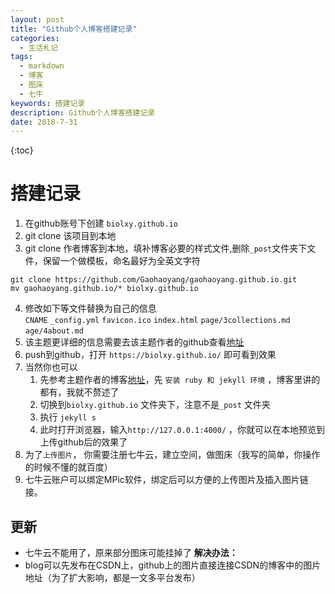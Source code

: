 ```yaml
---
layout: post
title: "Github个人博客搭建记录"
categories: 
  - 生活札记
tags:
  - markdown
  - 博客
  - 图床
  - 七牛
keywords: 搭建记录
description: Github个人博客搭建记录
date: 2018-7-31
---
```



{:toc}






# 搭建记录
1. 在github账号下创建 `biolxy.github.io`  
2. git clone 该项目到本地
3. git clone 作者博客到本地，填补博客必要的样式文件,删除`_post`文件夹下文件，保留一个做模板，命名最好为全英文字符  
```shell
git clone https://github.com/Gaohaoyang/gaohaoyang.github.io.git 
mv gaohaoyang.github.io/* biolxy.github.io
```
4. 修改如下等文件替换为自己的信息  
    `CNAME`  `_config.yml` `favicon.ico` `index.html` `page/3collections.md` `age/4about.md`  
5. 该主题更详细的信息需要去该主题作者的github查看[地址](https://github.com/Gaohaoyang/gaohaoyang.github.io/blob/master/README-zh-cn.md)
6. push到github，打开 `https://biolxy.github.io/` 即可看到效果
7. 当然你也可以
   1. 先参考主题作者的博客[地址](https://github.com/Gaohaoyang/gaohaoyang.github.io/blob/master/README-zh-cn.md)，先 `安装 ruby 和 jekyll 环境` ，博客里讲的都有，我就不赘述了
   2. 切换到`biolxy.github.io` 文件夹下，注意不是`_post` 文件夹
   3. 执行 `jekyll s`
   4. 此时打开浏览器，输入`http://127.0.0.1:4000/` ，你就可以在本地预览到上传github后的效果了
8. 为了`上传图片`， 你需要注册七牛云，建立空间，做图床（我写的简单，你操作的时候不懂的就百度）
9. 七牛云账户可以绑定MPic软件，绑定后可以方便的上传图片及插入图片链接。


## 更新
- 七牛云不能用了，原来部分图床可能挂掉了
**解决办法：**
- blog可以先发布在CSDN上，github上的图片直接连接CSDN的博客中的图片地址（为了扩大影响，都是一文多平台发布）

